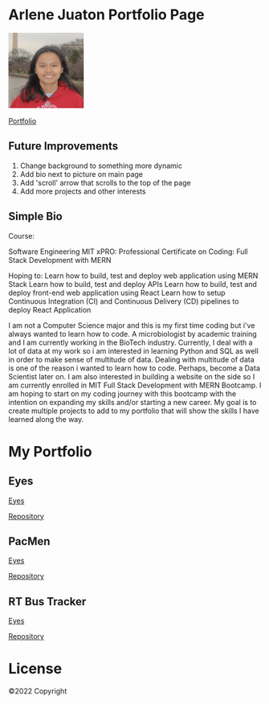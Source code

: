 # Arlene Juaton Portfolio Page

<img src="images/picture.png" style="width: 150px; height: 150px;">

<a href="https://arlenejuaton.github.io">Portfolio</a>

## Future Improvements
1. Change background to something more dynamic
2. Add bio next to picture on main page
3. Add 'scroll' arrow that scrolls to the top of the page
4. Add more projects and other interests

## Simple Bio

Course:

Software Engineering MIT xPRO: Professional Certificate on Coding: Full Stack Development with MERN

Hoping to: Learn how to build, test and deploy web application using MERN Stack Learn how to build, test and deploy APIs Learn how to build, test and deploy front-end web application using React Learn how to setup Continuous Integration (CI) and Continuous Delivery (CD) pipelines to deploy React Application

I am not a Computer Science major and this is my first time coding but i've always wanted to learn how to code. A microbiologist by academic training and I am currently working in the BioTech industry. Currently, I deal with a lot of data at my work so i am interested in learning Python and SQL as well in order to make sense of multitude of data. Dealing with multitude of data is one of the reason i wanted to learn how to code. Perhaps, become a Data Scientist later on. I am also interested in building a website on the side so I am currently enrolled in MIT Full Stack Development with MERN Bootcamp. I am hoping to start on my coding journey with this bootcamp with the intention on expanding my skills and/or starting a new career. My goal is to create multiple projects to add to my portfolio that will show the skills I have learned along the way.

# My Portfolio

## Eyes
<a href="http://arlenejuaton.github.io/eye-exercise/eyes.html">Eyes</a>

<a href="http://arlenejuaton.github.io/Eyes-Exercise">Repository</a>

## PacMen
<a href="http://arlenejuaton.github.io/PacMen-Exercise/PacMen.html">Eyes</a>

<a href="http://arlenejuaton.github.io/PacMen-Exercise">Repository</a>

## RT Bus Tracker
<a href="http://arlenejuaton.github.io/RT-Bus-Tracker/bustracker.html">Eyes</a>

<a href="http://arlenejuaton.github.io/Real-Time-Bus-Tracking">Repository</a>

# License
©2022 Copyright

